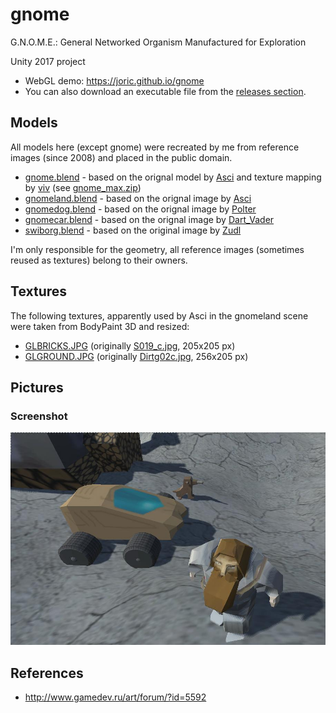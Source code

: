 # gnome

G.N.O.M.E.: General Networked Organism Manufactured for Exploration

Unity 2017 project

* WebGL demo: https://joric.github.io/gnome
* You can also download an executable file from the [releases section](https://github.com/joric/gnome/releases).

## Models

All models here (except gnome) were recreated by me from reference images (since 2008) and placed in the public domain.

* [gnome.blend](unity/Assets/models/gnome) - based on the orignal model by [Asci](http://www.gamedev.ru/art/forum/?id=5592&page=34#m502) and texture mapping by [viv](http://www.gamedev.ru/art/forum/?id=5592&page=34#m507) (see [gnome_max.zip](unity/Assets/models/gnome/gnome_max.zip))
* [gnomeland.blend](unity/Assets/models/gnomeland) - based on the orignal image by [Asci](http://www.gamedev.ru/art/forum/?id=5592)
* [gnomedog.blend](unity/Assets/models/gnomedog) - based on the orignal image by [Polter](http://www.gamedev.ru/art/forum/?id=5592&page=156#m2335)
* [gnomecar.blend](unity/Assets/models/gnomecar) - based on the orignal image by [Dart_Vader](http://www.gamedev.ru/projects/forum/?id=8855&page=2#m16)
* [swiborg.blend](unity/Assets/models/swiborg) - based on the original image by [Zudl](http://www.gamedev.ru/flame/forum/?id=66447)

I'm only responsible for the geometry, all reference images (sometimes reused as textures) belong to their owners.

## Textures

The following textures, apparently used by Asci in the gnomeland scene were taken from BodyPaint 3D and resized:

* [GLBRICKS.JPG](unity/Assets/models/gnomeland/textures/GLBRICKS.JPG) (originally [S019_c.jpg](unity/Assets/models/gnomeland/textures/S019_c.jpg), 205x205 px)
* [GLGROUND.JPG](unity/Assets/models/gnomeland/textures/GLGROUND.JPG) (originally [Dirtg02c.jpg](unity/Assets/models/gnomeland/textures/Dirtg02c.jpg), 256x205 px)


## Pictures

### Screenshot

![gnome.jpg](gnome.jpg)

## References

* http://www.gamedev.ru/art/forum/?id=5592


